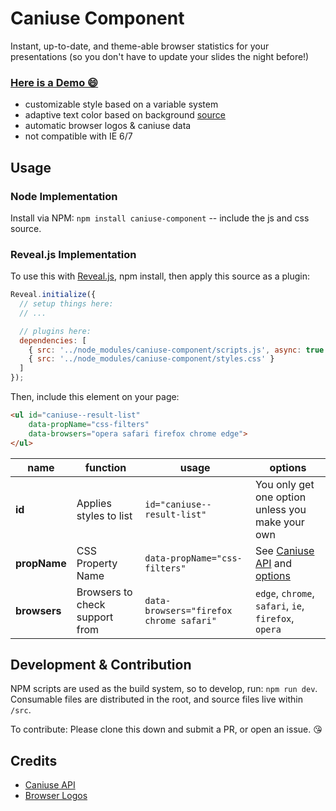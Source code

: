 # Caniuse Component

Instant, up-to-date, and theme-able browser statistics for your presentations (so you don't have to update your slides the night before!)

### [Here is a Demo 😄](https://una.im/caniuse-component/)

- customizable style based on a variable system
- adaptive text color based on background [source](https://codepen.io/una/pen/oXgRYz)
- automatic browser logos & caniuse data
- not compatible with IE 6/7

## Usage

### Node Implementation

Install via NPM: `npm install caniuse-component` -- include the js and css source.

### Reveal.js Implementation

To use this with [Reveal.js](https://github.com/hakimel/reveal.js/), npm install, then apply this source as a plugin:

```js
Reveal.initialize({
  // setup things here:
  // ...

  // plugins here:
  dependencies: [
    { src: '../node_modules/caniuse-component/scripts.js', async: true },
    { src: '../node_modules/caniuse-component/styles.css' }
  ]
});
```

Then, include this element on your page:

```html
<ul id="caniuse--result-list"
    data-propName="css-filters"
    data-browsers="opera safari firefox chrome edge">
</ul>
```

| name | function | usage | options |
|--- |--- |--- |--- |
| **id** | Applies styles to list | `id="caniuse--result-list"` | You only get one option unless you make your own |
| **propName** | CSS Property Name | `data-propName="css-filters"` | See [Caniuse API](https://github.com/nyalab/caniuse-api) and [options](https://github.com/Fyrd/caniuse/tree/master/features-json) |
| **browsers** | Browsers to check support from | `data-browsers="firefox chrome safari"`  | `edge`, `chrome`, `safari`, `ie`, `firefox`, `opera` |


## Development & Contribution

NPM scripts are used as the build system, so to develop, run: `npm run dev`. Consumable files are distributed in the root, and source files live within `/src`.

To contribute: Please clone this down and submit a PR, or open an issue. 😘

## Credits

- [Caniuse API](https://github.com/nyalab/caniuse-api)
- [Browser Logos](https://github.com/alrra/browser-logos/)
